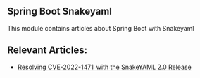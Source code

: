 ## Spring Boot Snakeyaml

This module contains articles about Spring Boot with Snakeyaml

## Relevant Articles:

- [Resolving CVE-2022-1471  with the SnakeYAML 2.0 Release](https://drafts.baeldung.com/?p=215658&preview_id=215658&preview_nonce=5b5ad69827&_thumbnail_id=-1&preview=true)

